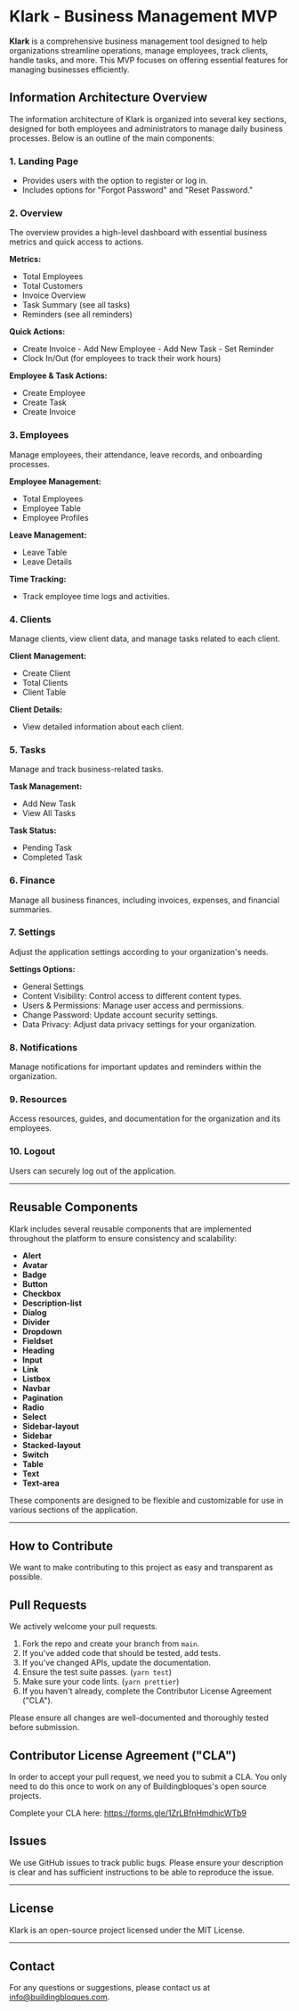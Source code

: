 # Klark - Business Management MVP

**Klark** is a comprehensive business management tool designed to help organizations streamline operations, manage employees, track clients, handle tasks, and more. This MVP focuses on offering essential features for managing businesses efficiently.

## Information Architecture Overview

The information architecture of Klark is organized into several key sections, designed for both employees and administrators to manage daily business processes. Below is an outline of the main components:

### 1. Landing Page
   - Provides users with the option to register or log in.
   - Includes options for "Forgot Password" and "Reset Password."

### 2. Overview
   The overview provides a high-level dashboard with essential business metrics and quick access to actions.

   **Metrics:**
   - Total Employees
   - Total Customers
   - Invoice Overview
   - Task Summary (see all tasks)
   - Reminders (see all reminders)

   **Quick Actions:**
   - Create Invoice
    - Add New Employee
    - Add New Task
    - Set Reminder
   - Clock In/Out (for employees to track their work hours)

   **Employee & Task Actions:**
   - Create Employee
   - Create Task
   - Create Invoice

### 3. Employees
   Manage employees, their attendance, leave records, and onboarding processes.

   **Employee Management:**
   - Total Employees
   - Employee Table
   - Employee Profiles

   **Leave Management:**
   - Leave Table
   - Leave Details

   **Time Tracking:**
   - Track employee time logs and activities.

### 4. Clients
   Manage clients, view client data, and manage tasks related to each client.

   **Client Management:**
   - Create Client
   - Total Clients
   - Client Table

   **Client Details:**
   - View detailed information about each client.

### 5. Tasks
   Manage and track business-related tasks.

   **Task Management:**
   - Add New Task
   - View All Tasks

   **Task Status:**
   - Pending Task
   - Completed Task

### 6. Finance
   Manage all business finances, including invoices, expenses, and financial summaries.

### 7. Settings
   Adjust the application settings according to your organization's needs.

   **Settings Options:**
   - General Settings
   - Content Visibility: Control access to different content types.
   - Users & Permissions: Manage user access and permissions.
   - Change Password: Update account security settings.
   - Data Privacy: Adjust data privacy settings for your organization.

### 8. Notifications
   Manage notifications for important updates and reminders within the organization.

### 9. Resources
   Access resources, guides, and documentation for the organization and its employees.

### 10. Logout
   Users can securely log out of the application.

---

## Reusable Components

Klark includes several reusable components that are implemented throughout the platform to ensure consistency and scalability:

- **Alert**
- **Avatar**
- **Badge**
- **Button**
- **Checkbox**
- **Description-list**
- **Dialog**
- **Divider**
- **Dropdown**
- **Fieldset**
- **Heading**
- **Input**
- **Link**
- **Listbox**
- **Navbar**
- **Pagination**
- **Radio**
- **Select**
- **Sidebar-layout**
- **Sidebar**
- **Stacked-layout**
- **Switch**
- **Table**
- **Text**
- **Text-area**

These components are designed to be flexible and customizable for use in various sections of the application.

---

## How to Contribute

We want to make contributing to this project as easy and transparent as
possible.

## Pull Requests

We actively welcome your pull requests.

1. Fork the repo and create your branch from `main`.
2. If you've added code that should be tested, add tests.
3. If you've changed APIs, update the documentation.
4. Ensure the test suite passes. (`yarn test`)
5. Make sure your code lints. (`yarn prettier`)
6. If you haven't already, complete the Contributor License Agreement ("CLA").

Please ensure all changes are well-documented and thoroughly tested before submission.

## Contributor License Agreement ("CLA")

In order to accept your pull request, we need you to submit a CLA. You only need
to do this once to work on any of Buildingbloques's open source projects.

Complete your CLA here: <https://forms.gle/1ZrLBfnHmdhicWTb9>

## Issues

We use GitHub issues to track public bugs. Please ensure your description is
clear and has sufficient instructions to be able to reproduce the issue.

---

## License

Klark is an open-source project licensed under the MIT License.

---

## Contact

For any questions or suggestions, please contact us at [info@buildingbloques.com](mailto:info@buildingbloques.com).

